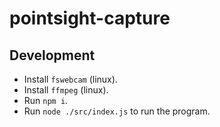 # pointsight-capture

## Development

- Install `fswebcam` (linux).
- Install `ffmpeg` (linux).
- Run `npm i`.
- Run `node ./src/index.js` to run the program.

